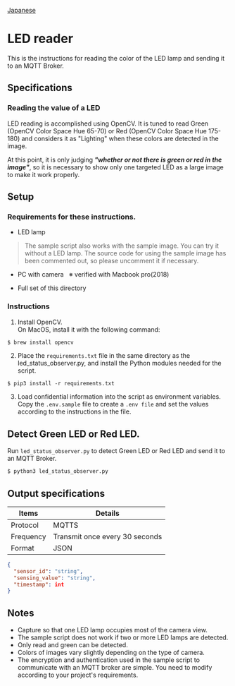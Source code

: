 [Japanese](./README.md)

# LED reader

This is the instructions for reading the color of the LED lamp and sending it to an MQTT Broker.  

## Specifications  

### Reading the value of a LED

LED reading is accomplished using OpenCV. It is tuned to read Green (OpenCV Color Space Hue 65-70) or Red (OpenCV Color Space Hue 175-180) and considers it as "Lighting" when these colors are detected in the image. 

At this point, it is only judging ***"whether or not there is green or red in the image"***, so it is necessary to show only one targeted LED as a large image to make it work properly.

## Setup

### Requirements for these instructions.

- LED lamp
> The sample script also works with the sample image. You can try it without a LED lamp. The source code for using the sample image has been commented out, so please uncomment it if necessary.

- PC with camera &nbsp; ※ verified with Macbook pro(2018)

- Full set of this directory

### Instructions

1. Install OpenCV.  
   On MacOS, install it with the following command:

```sh
$ brew install opencv
```

2. Place the `requirements.txt` file in the same directory as the led_status_observer.py, and install the Python modules needed for the script.  

```
$ pip3 install -r requirements.txt
```

3. Load confidential information into the script as environment variables.    
   Copy the `.env.sample` file to create a `.env file` and set the values according to the instructions in the file.

## Detect Green LED or Red LED.   

Run `led_status_observer.py` to detect Green LED or Red LED and send it to an MQTT Broker.  

```sh
$ python3 led_status_observer.py

```

## Output specifications 

| Items         | Details                  |
| ------------ | --------------------- |
| Protocol   | MQTTS                 |
| Frequency  | Transmit once every 30 seconds  |
| Format | JSON                  |

```JSON
{
  "sensor_id": "string",
  "sensing_value": "string",
  "timestamp": int
}
```

## Notes

- Capture so that one LED lamp occupies most of the camera view.
- The sample script does not work if two or more LED lamps are detected.
- Only read and green can be detected.
- Colors of images vary slightly depending on the type of camera.
- The encryption and authentication used in the sample script to communicate with an MQTT broker are simple. You need to modify according to your project's requirements. 
